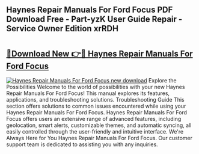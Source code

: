 ## Haynes Repair Manuals For Ford Focus PDF Download Free - Part-yzK User Guide Repair - Service Owner Edition xrRDH

# <h2><a href="http://bc68620.oget.top/?id=Haynes+Repair+Manuals+For+Ford+Focus">🔗Download New 👉🔴 Haynes Repair Manuals For Ford Focus</a></h2>

[![Haynes Repair Manuals For Ford Focus new download](https://i.imgur.com/5g1atiW.png)](http://bc68620.oget.top/?id=Haynes+Repair+Manuals+For+Ford+Focus)
Explore the Possibilities Welcome to the world of possibilities with your new Haynes Repair Manuals For Ford Focus! This manual explores its features, applications, and troubleshooting solutions. Troubleshooting Guide This section offers solutions to common issues encountered while using your Haynes Repair Manuals For Ford Focus. Haynes Repair Manuals For Ford Focus offers users an extensive range of advanced features, including geolocation, smart alerts, customizable themes, and automatic syncing, all easily controlled through the user-friendly and intuitive interface. We're Always Here for You Haynes Repair Manuals For Ford Focus. Our customer support team is dedicated to assisting you with any inquiries.
